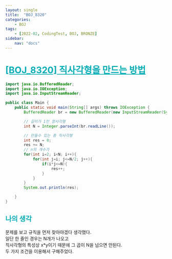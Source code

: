 ```yaml
---
layout: single
title:  "BOJ_8320"
categories: 
    - BOJ
tags: 
    - [2022-02, CodingTest, BOJ, BRONZE]
sidebar:
    nav: "docs"
---
```


# <b><a style="color:#00adb5" href="https://www.acmicpc.net/problem/8320" target=_blank>[BOJ_8320] 직사각형을 만드는 방법</a></b>

```java
import java.io.BufferedReader;
import java.io.IOException;
import java.io.InputStreamReader;

public class Main {
    public static void main(String[] args) throws IOException {
        BufferedReader br = new BufferedReader(new InputStreamReader(System.in));

        // 길이가 1인 정사각형
        int N = Integer.parseInt(br.readLine());

        // 만들수 있는 총 직사각형
        int res = 0;
        res += N;
        // n의 개수가
        for(int i=2; i<N; i++){
            for(int j=i; j<=N/2; j++){
                if(i*j<=N){
                    res++;
                }
            }
        }
        System.out.println(res);

    }
}
```


## <b><a style="color:#00adb5">나의 생각</a></b>
문제를 보고 규칙을 먼저 찾아야겠다 생각했다.<br>
일단 한 줄인 경우는 N개가 나오고<br>
직사각형의 특성상 x*y이기 때문에 그 곱이 N을 넘으면 안된다.<br>
두 가지 조건을 이용해서 구해주었다.